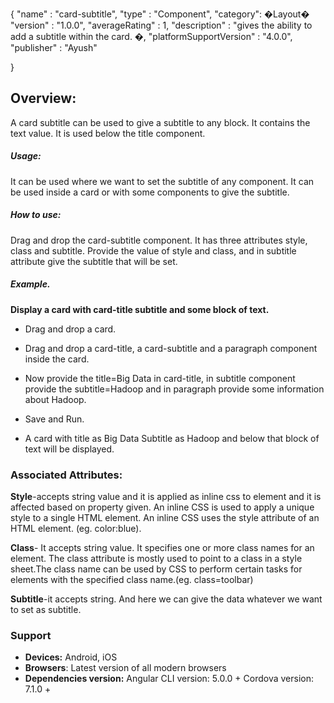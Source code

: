 {
  "name" : "card-subtitle",
  "type" : "Component",
  "category": �Layout�
  "version" : "1.0.0",
  "averageRating" : 1,
  "description" : "gives the ability to add a subtitle within the card. �,
  "platformSupportVersion" : "4.0.0",
  "publisher" : "Ayush"

}


## Overview:
A card subtitle can be used to give a subtitle to any block. It contains the text value. It is used below the title component.

##### Usage:
It can be used where we want to set the subtitle of any component. It can be used inside a card or with some components to give the subtitle.
                                                                                                                          

##### How to use:
Drag and drop the card-subtitle component. It has three attributes style, class and subtitle. Provide the value of style and class, and in subtitle attribute give the subtitle that will be set.


##### Example.
**Display a card with card-title subtitle and some block of text.**

- Drag and drop a card.

- Drag and drop a card-title, a card-subtitle and a paragraph component inside the card.

- Now provide the title=Big Data in card-title, in subtitle component provide the subtitle=Hadoop  and in paragraph provide some information about Hadoop.

- Save and Run.

- A card with title as Big Data Subtitle as Hadoop and below that block of text will be displayed.

### Associated Attributes:
**Style**-accepts string value and it is applied as inline css to element and it is affected based on property given. An inline CSS is used to apply a unique style to a single HTML element. An inline CSS uses the style attribute of an HTML element.
(eg. color:blue).

**Class**- It accepts string value. It specifies one or more class names for an element. The class attribute is mostly used to point to a class in a style sheet.The class name can be used by CSS to perform certain tasks for elements with the specified class name.(eg. class=toolbar)

**Subtitle**-it accepts string. And here we can give the data whatever we want to set as subtitle.

### Support 
- **Devices:** Android, iOS
- **Browsers**:  Latest version of all modern browsers
- **Dependencies version:** 
 Angular CLI version: 5.0.0 + 
 Cordova version: 7.1.0 +




